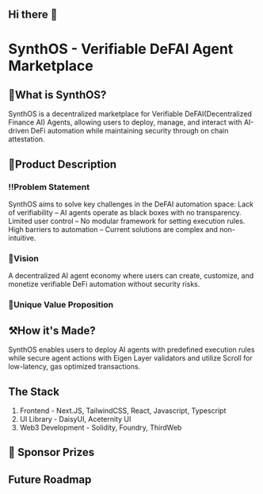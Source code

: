 ## Hi there 👋

# SynthOS - Verifiable DeFAI Agent Marketplace
## 👀What is SynthOS?
SynthOS is a decentralized marketplace for Verifiable DeFAI(Decentralized Finance AI) Agents, allowing users to deploy, manage, and interact with AI-driven DeFi automation while maintaining security through on chain attestation.

## 📌Product Description
### ‼️Problem Statement
SynthOS aims to solve key challenges in the DeFAI automation space:
Lack of verifiability – AI agents operate as black boxes with no transparency.
Limited user control – No modular framework for setting execution rules.
High barriers to automation – Current solutions are complex and non-intuitive.

### 🎯Vision
A decentralized AI agent economy where users can create, customize, and monetize verifiable DeFi automation without security risks.

### 🚨Unique Value Proposition

## ⚒️How it's Made?
SynthOS enables users to deploy AI agents with predefined execution rules while secure agent actions with Eigen Layer validators and utilize Scroll for low-latency, gas optimized transactions.

## The Stack
1. Frontend - Next.JS, TailwindCSS, React, Javascript, Typescript
2. UI Library - DaisyUI, Aceternity UI
3. Web3 Development - Solidity, Foundry, ThirdWeb

## 🎯 Sponsor Prizes


## Future Roadmap
<!--

**Here are some ideas to get you started:**

🙋‍♀️ A short introduction - what is your organization all about?
🌈 Contribution guidelines - how can the community get involved?
👩‍💻 Useful resources - where can the community find your docs? Is there anything else the community should know?
🍿 Fun facts - what does your team eat for breakfast?
🧙 Remember, you can do mighty things with the power of [Markdown](https://docs.github.com/github/writing-on-github/getting-started-with-writing-and-formatting-on-github/basic-writing-and-formatting-syntax)
-->
